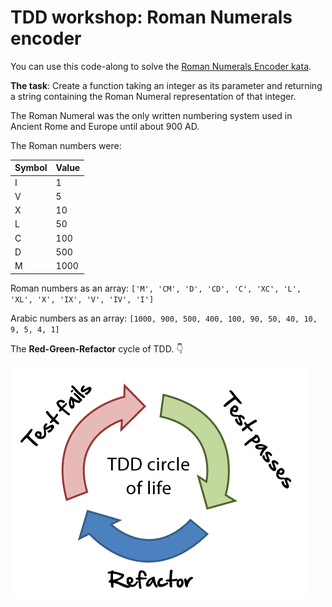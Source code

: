 # TDD workshop: Roman Numerals encoder

You can use this code-along to solve the [Roman Numerals Encoder kata](https://www.codewars.com/kata/51b62bf6a9c58071c600001b).

**The task**: Create a function taking an integer as its parameter and returning a string containing the Roman Numeral representation of that integer.

The Roman Numeral was the only written numbering system used in Ancient Rome and Europe until about 900 AD.

The Roman numbers were:

| Symbol | Value |
| ------ | ----- |
|    I   |   1   |
|    V   |   5   |
|    X   |  10   |
|    L   |  50   |
|    C   |  100  |
|    D   |  500  |
|    M   |  1000 |

Roman numbers as an array: `['M', 'CM', 'D', 'CD', 'C', 'XC', 'L', 'XL', 'X', 'IX', 'V', 'IV', 'I']`

Arabic numbers as an array: `[1000, 900, 500, 400, 100, 90, 50, 40, 10, 9, 5, 4, 1]`

The **Red-Green-Refactor** cycle of TDD. 👇

![tdd](assets/tdd.png)